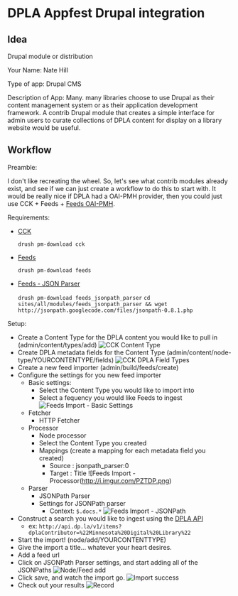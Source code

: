 DPLA Appfest Drupal integration
===

Idea
---

Drupal module or distribution

Your Name: Nate Hill

Type of app: Drupal CMS

Description of App: Many. many libraries choose to use Drupal as their content management system or as their application development framework. A contrib Drupal module that creates a simple interface for admin users to curate collections of DPLA content for display on a library website would be useful.

Workflow
---

Preamble:

I don't like recreating the wheel. So, let's see what contrib modules already exist, and see if we can just create a workflow to do this to start with. It would be really nice if DPLA had a OAI-PMH provider, then you could just use CCK + Feeds + [Feeds OAI-PMH](http://drupal.org/project/feeds_oai_pmh).

Requirements:

  * [CCK](http://drupal.org/project/cck)

    `drush pm-download cck`

  * [Feeds](http://drupal.org/project/feeds)

    `drush pm-download feeds`

  * [Feeds - JSON Parser](http://drupal.org/project/feeds_jsonpath_parser)

    `drush pm-download feeds_jsonpath_parser`
    `cd sites/all/modules/feeds_jsonpath_parser && wget http://jsonpath.googlecode.com/files/jsonpath-0.8.1.php`

Setup:

* Create a Content Type for the DPLA content you would like to pull in (admin/content/types/add) ![CCK Content Type](http://i.imgur.com/Eh1ae.png) 
* Create DPLA metadata fields for the Content Type (admin/content/node-type/YOURCONTENTYPE/fields) ![CCK DPLA Field Types](http://i.imgur.com/TK2Pu.png) 
* Create a new feed importer (admin/build/feeds/create)
* Configure the settings for you new feed importer
  * Basic settings:
    * Select the Content Type you would like to import into
    * Select a fequency you would like Feeds to ingest ![Feeds Import - Basic Settings](http://i.imgur.com/wfC3l.png)
  * Fetcher
    * HTTP Fetcher
  * Processor
    * Node processor
    * Select the Content Type you created
    * Mappings (create a mapping for each metadata field you created)
      * Source : jsonpath_parser:0
      * Target : Title ![Feeds Import - Processor(http://i.imgur.com/PZTDP.png)
  * Parser
    * JSONPath Parser
    * Settings for JSONPath parser
      * Context: `$.docs.*` ![Feeds Import - JSONPath](http://i.imgur.com/xsfHJ.png)
* Construct a search you would like to ingest using the [DPLA API](https://github.com/dpla/platform/wiki)
  * ex:  `http://api.dp.la/v1/items?dplaContributor=%22Minnesota%20Digital%20Library%22`
* Start the import! (node/add/YOURCONTENTTYPE)
* Give the import a title... whatever your heart desires.
* Add a feed url
* Click on JSONPath Parser settings, and start adding all of the JSONPaths ![Node/Feed add](http://i.imgur.com/WCzzd.png)
* Click save, and watch the import go. ![Import success](http://i.imgur.com/mjNEe.png)
* Check out your results 
![Record](http://i.imgur.com/6AuEH.png)
